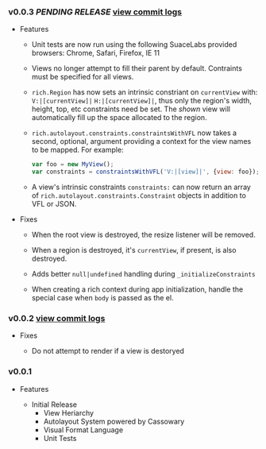 ### v0.0.3 _PENDING RELEASE_ [view commit logs](https://github.com/blitzagency/rich/compare/v0.0.2...HEAD)

* Features

  * Unit tests are now run using the following SuaceLabs provided
    browsers: Chrome, Safari, Firefox, IE 11

  * Views no longer attempt to fill their parent by default. Contraints
    must be specified for all views.

  * `rich.Region` has now sets an intrinsic constriant on `currentView`
    with: `V:|[currentView]|` `H:|[currentView]|`, thus only the region's
    width, height, top, etc constraints need be set. The *shown* view will
    automatically fill up the space allocated to the region.

  * `rich.autolayout.constraints.constraintsWithVFL` now takes a second,
    optional, argument providing a context for the view names to be
    mapped. For example:

    ```javascript
    var foo = new MyView();
    var constraints = constraintsWithVFL('V:|[view]|', {view: foo});
    ```

  * A view's intrinsic constraints `constraints:` can now return an
    array of `rich.autolayout.constraints.Constraint` objects in
    addition to VFL or JSON.

* Fixes

  * When the root view is destroyed, the resize listener will be removed.

  * When a region is destroyed, it's `currentView`, if present, is also
    destroyed.

  * Adds better `null|undefined` handling during `_initializeConstraints`

  * When creating a rich context during app initialization, handle the
    special case when `body` is passed as the el.



### v0.0.2 [view commit logs](https://github.com/blitzagency/rich/compare/v0.0.1...v0.0.2)

* Fixes

  * Do not attempt to render if a view is destoryed

### v0.0.1

* Features

  * Initial Release
    * View Heriarchy
    * Autolayout System powered by Cassowary
    * Visual Format Language
    * Unit Tests

